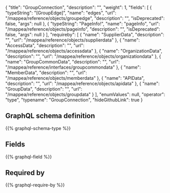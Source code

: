 {
  "title": "GroupConnection",
  "description": "",
  "weight": 1,
  "fields": [
    {
      "typeString": "[GroupEdge]",
      "name": "edges",
      "url": "/mappea/reference/objects/groupedge",
      "description": "",
      "isDeprecated": false,
      "args": null
    },
    {
      "typeString": "PageInfo!",
      "name": "pageInfo",
      "url": "/mappea/reference/objects/pageinfo",
      "description": "",
      "isDeprecated": false,
      "args": null
    }
  ],
  "requireby": [
    {
      "name": "SupplierData",
      "description": "",
      "url": "/mappea/reference/objects/supplierdata"
    },
    {
      "name": "AccessData",
      "description": "",
      "url": "/mappea/reference/objects/accessdata"
    },
    {
      "name": "OrganizationData",
      "description": "",
      "url": "/mappea/reference/objects/organizationdata"
    },
    {
      "name": "GroupCommonData",
      "description": "",
      "url": "/mappea/reference/interfaces/groupcommondata"
    },
    {
      "name": "MemberData",
      "description": "",
      "url": "/mappea/reference/objects/memberdata"
    },
    {
      "name": "APIData",
      "description": "",
      "url": "/mappea/reference/objects/apidata"
    },
    {
      "name": "GroupData",
      "description": "",
      "url": "/mappea/reference/objects/groupdata"
    }
  ],
  "enumValues": null,
  "operator": "type",
  "typename": "GroupConnection",
  "hideGithubLink": true
}
## GraphQL schema definition

{{% graphql-schema-type %}}

## Fields

{{% graphql-field %}}

## Required by

{{% graphql-require-by %}}
